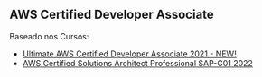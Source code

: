 ## AWS Certified Developer Associate

Baseado nos Cursos:
  - [Ultimate AWS Certified Developer Associate 2021 - NEW!](https://www.udemy.com/course/aws-certified-developer-associate-dva-c01/)
  - [AWS Certified Solutions Architect Professional SAP-C01 2022](https://www.udemy.com/course/aws-certified-solutions-architect-professional-training/)
